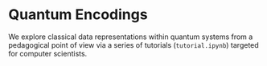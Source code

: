 # Quantum Encodings

We explore classical data representations within quantum systems from a pedagogical point of view via a series of tutorials (`tutorial.ipynb`) targeted for computer scientists.
